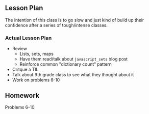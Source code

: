 ## Lesson Plan

The intention of this class is to go slow and just kind of build up their
confidence after a series of tough/intense classes.

### Actual Lesson Plan

- Review
    - Lists, sets, maps
    - Have them read/talk about `javascript_sets` blog post
    - Reinforce common "dictionary count" pattern
- Critque a TIL
- Talk about 9th grade class to see what they thought about it
- Work on problems 6-10

## Homework

Problems 6-10
